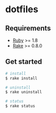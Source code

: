 # dotfiles

## Requirements

- [Ruby](https://www.ruby-lang.org/) >= 1.8
- [Rake](http://docs.seattlerb.org/rake/) >= 0.8.0

## Get started

```bash
# install
$ rake install

# uninstall
$ rake uninstall

# status
$ rake status
```
